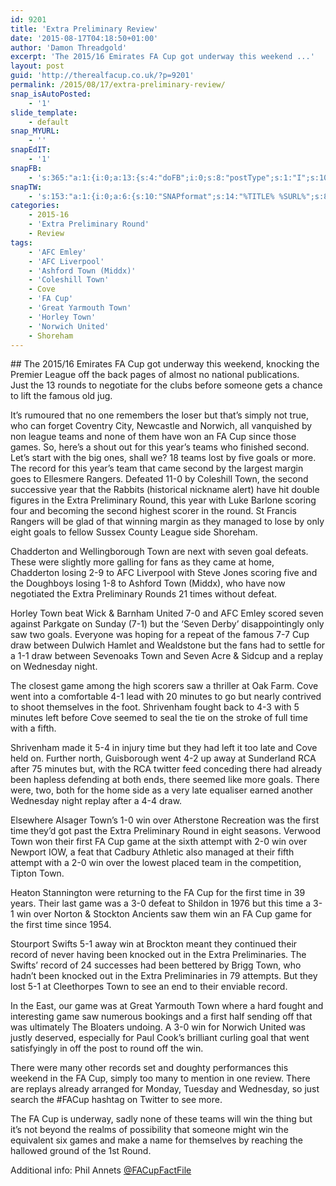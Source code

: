 ```yaml
---
id: 9201
title: 'Extra Preliminary Review'
date: '2015-08-17T04:18:50+01:00'
author: 'Damon Threadgold'
excerpt: 'The 2015/16 Emirates FA Cup got underway this weekend ...'
layout: post
guid: 'http://therealfacup.co.uk/?p=9201'
permalink: /2015/08/17/extra-preliminary-review/
snap_isAutoPosted:
    - '1'
slide_template:
    - default
snap_MYURL:
    - ''
snapEdIT:
    - '1'
snapFB:
    - 's:365:"a:1:{i:0;a:13:{s:4:"doFB";i:0;s:8:"postType";s:1:"I";s:10:"AttachPost";s:1:"2";s:10:"SNAPformat";s:15:"%EXCERPT% %URL%";s:9:"isAutoImg";s:1:"A";s:8:"imgToUse";s:0:"";s:9:"isAutoURL";s:1:"A";s:8:"urlToUse";s:0:"";s:11:"isPrePosted";s:1:"1";s:8:"isPosted";s:1:"1";s:4:"pgID";s:30:"156412412358_10153622647397359";s:5:"pDate";s:19:"2015-09-29 03:19:00";s:2:"do";i:0;}}";'
snapTW:
    - 's:153:"a:1:{i:0;a:6:{s:10:"SNAPformat";s:14:"%TITLE% %SURL%";s:8:"attchImg";s:1:"0";s:9:"isAutoImg";s:1:"A";s:8:"imgToUse";s:0:"";s:4:"doTW";i:0;s:2:"do";i:0;}}";'
categories:
    - 2015-16
    - 'Extra Preliminary Round'
    - Review
tags:
    - 'AFC Emley'
    - 'AFC Liverpool'
    - 'Ashford Town (Middx)'
    - 'Coleshill Town'
    - Cove
    - 'FA Cup'
    - 'Great Yarmouth Town'
    - 'Horley Town'
    - 'Norwich United'
    - Shoreham
---
```


<div class="itemHeader">## The 2015/16 Emirates FA Cup got underway this weekend, knocking the Premier League off the back pages of almost no national publications.

</div><div class="itemBody"><div class="itemFullText">Just the 13 rounds to negotiate for the clubs before someone gets a chance to lift the famous old jug.

It’s rumoured that no one remembers the loser but that’s simply not true, who can forget Coventry City, Newcastle and Norwich, all vanquished by non league teams and none of them have won an FA Cup since those games. So, here’s a shout out for this year’s teams who finished second.  
Let’s start with the big ones, shall we? 18 teams lost by five goals or more. The record for this year’s team that came second by the largest margin goes to Ellesmere Rangers. Defeated 11-0 by Coleshill Town, the second successive year that the Rabbits (historical nickname alert) have hit double figures in the Extra Preliminary Round, this year with Luke Barlone scoring four and becoming the second highest scorer in the round. St Francis Rangers will be glad of that winning margin as they managed to lose by only eight goals to fellow Sussex County League side Shoreham.

Chadderton and Wellingborough Town are next with seven goal defeats. These were slightly more galling for fans as they came at home, Chadderton losing 2-9 to AFC Liverpool with Steve Jones scoring five and the Doughboys losing 1-8 to Ashford Town (Middx), who have now negotiated the Extra Preliminary Rounds 21 times without defeat.

Horley Town beat Wick &amp; Barnham United 7-0 and AFC Emley scored seven against Parkgate on Sunday (7-1) but the ‘Seven Derby’ disappointingly only saw two goals. Everyone was hoping for a repeat of the famous 7-7 Cup draw between Dulwich Hamlet and Wealdstone but the fans had to settle for a 1-1 draw between Sevenoaks Town and Seven Acre &amp; Sidcup and a replay on Wednesday night.

The closest game among the high scorers saw a thriller at Oak Farm. Cove went into a comfortable 4-1 lead with 20 minutes to go but nearly contrived to shoot themselves in the foot. Shrivenham fought back to 4-3 with 5 minutes left before Cove seemed to seal the tie on the stroke of full time with a fifth.

Shrivenham made it 5-4 in injury time but they had left it too late and Cove held on. Further north, Guisborough went 4-2 up away at Sunderland RCA after 75 minutes but, with the RCA twitter feed conceding there had already been hapless defending at both ends, there seemed like more goals. There were, two, both for the home side as a very late equaliser earned another Wednesday night replay after a 4-4 draw.

Elsewhere Alsager Town’s 1-0 win over Atherstone Recreation was the first time they’d got past the Extra Preliminary Round in eight seasons. Verwood Town won their first FA Cup game at the sixth attempt with 2-0 win over Newport IOW, a feat that Cadbury Athletic also managed at their fifth attempt with a 2-0 win over the lowest placed team in the competition, Tipton Town.

Heaton Stannington were returning to the FA Cup for the first time in 39 years. Their last game was a 3-0 defeat to Shildon in 1976 but this time a 3-1 win over Norton &amp; Stockton Ancients saw them win an FA Cup game for the first time since 1954.

Stourport Swifts 5-1 away win at Brockton meant they continued their record of never having been knocked out in the Extra Preliminaries. The Swifts’ record of 24 successes had been bettered by Brigg Town, who hadn’t been knocked out in the Extra Preliminaries in 79 attempts. But they lost 5-1 at Cleethorpes Town to see an end to their enviable record.

In the East, our game was at Great Yarmouth Town where a hard fought and interesting game saw numerous bookings and a first half sending off that was ultimately The Bloaters undoing. A 3-0 win for Norwich United was justly deserved, especially for Paul Cook’s brilliant curling goal that went satisfyingly in off the post to round off the win.

There were many other records set and doughty performances this weekend in the FA Cup, simply too many to mention in one review. There are replays already arranged for Monday, Tuesday and Wednesday, so just search the #FACup hashtag on Twitter to see more.

The FA Cup is underway, sadly none of these teams will win the thing but it’s not beyond the realms of possibility that someone might win the equivalent six games and make a name for themselves by reaching the hallowed ground of the 1st Round.

Additional info: Phil Annets [@FACupFactFile](http://www.twitter.com/facupfactfile)

</div></div>